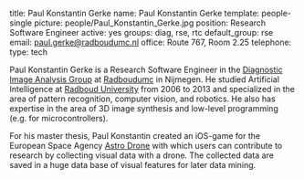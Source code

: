 title: Paul Konstantin Gerke
name: Paul Konstantin Gerke
template: people-single
picture: people/Paul_Konstantin_Gerke.jpg
position: Research Software Engineer
active: yes
groups: diag, rse, rtc
default_group: rse
email: paul.gerke@radboudumc.nl
office: Route 767, Room 2.25
telephone:
type: tech

Paul Konstantin Gerke is a Research Software Engineer in the [Diagnostic Image Analysis Group](http://diagnijmegen.nl/index.php/Home) at [Radboudumc](https://www.radboudumc.nl/en/research) in Nijmegen. He studied Artificial Intelligence at [Radboud University](http://www.ru.nl/english/) from 2006 to 2013 and specialized in the area of pattern recognition, computer vision, and robotics. He also has expertise in the area of 3D image synthesis and low-level programming (e.g. for microcontrollers).

For his master thesis, Paul Konstantin created an iOS-game for the European Space Agency [Astro Drone](http://www.esa.int/Our_Activities/Technology/Smartphone_app_turns_home_drone_into_spacecraft) with which users can contribute to research by collecting visual data with a drone. The collected data are saved in a huge data base of visual features for later data mining.
